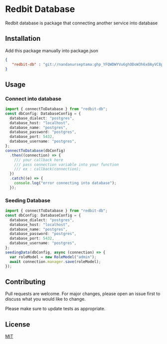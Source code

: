 # Redbit Database

Redbit database is package that connecting another service into database

## Installation
Add this package manually into package.json
```json
{
   "redbit-db" : "git://nandanurseptama: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@github.com/nandanurseptama/redbit-db.git"
}
```

## Usage
### Connect into database
```typescript
import { connectToDatabase } from "redbit-db";
const dbConfig: DatabaseConfig = {
  database_dialect: "postgres",
  database_host: "localhost",
  database_name: "postgres",
  database_password: "postgres",
  database_port: 5432,
  database_username: "postgres",
};
connectToDatabase(dbConfig)
  .then((connection) => {
    /// your callback here
    /// pass connection variable into your function
    /// ex : callback(connection);
  })
  .catch((e) => {
    console.log("error connecting into database");
  });
```

### Seeding Database
```typescript
import { connectToDatabase } from "redbit-db";
const dbConfig: DatabaseConfig = {
  database_dialect: "postgres",
  database_host: "localhost",
  database_name: "postgres",
  database_password: "postgres",
  database_port: 5432,
  database_username: "postgres",
};
seedingData(dbConfig, async (connection) => {
  var roleModel = new RoleModel("admin");
  await connection.manager.save(roleModel);
});
```

## Contributing
Pull requests are welcome. For major changes, please open an issue first to discuss what you would like to change.

Please make sure to update tests as appropriate.

## License
[MIT](https://choosealicense.com/licenses/mit/)